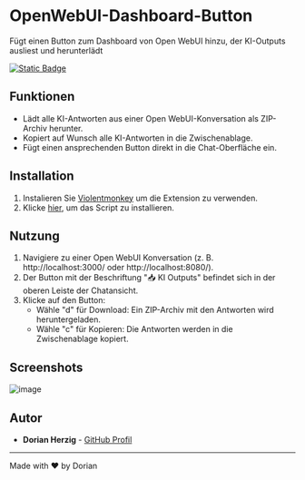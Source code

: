 # OpenWebUI-Dashboard-Button
Fügt einen Button zum Dashboard von Open WebUI hinzu, der KI-Outputs ausliest und herunterlädt

[![Static Badge](https://img.shields.io/badge/Install-Script-dark_green?style=for-the-badge&color=dark_green)](https://github.com/DorianHerzig9/OpenWebUI-Dashboard-Button/raw/refs/heads/main/open-ui-chat-download-button.user.js)

## Funktionen

- Lädt alle KI-Antworten aus einer Open WebUI-Konversation als ZIP-Archiv herunter.
- Kopiert auf Wunsch alle KI-Antworten in die Zwischenablage.
- Fügt einen ansprechenden Button direkt in die Chat-Oberfläche ein.

## Installation

1. Instalieren Sie [Violentmonkey](https://violentmonkey.github.io/#installation) um die Extension zu verwenden.
2. Klicke [hier](https://github.com/DorianHerzig9/OpenWebUI-Dashboard-Button/raw/refs/heads/main/open-ui-chat-download-button.user.js), um das Script zu installieren.

## Nutzung

1. Navigiere zu einer Open WebUI Konversation (z. B. http://localhost:3000/ oder http://localhost:8080/).
2. Der Button mit der Beschriftung "📥 KI Outputs" befindet sich in der oberen Leiste der Chatansicht.
3. Klicke auf den Button:
   - Wähle "d" für Download: Ein ZIP-Archiv mit den Antworten wird heruntergeladen.
   - Wähle "c" für Kopieren: Die Antworten werden in die Zwischenablage kopiert.

## Screenshots

![image](https://github.com/user-attachments/assets/5f718ec4-87c0-4c7d-8c25-11df4c641d9d)

## Autor

- **Dorian Herzig** - [GitHub Profil](https://github.com/DeinBenutzername)
---
Made with ❤️ by Dorian
